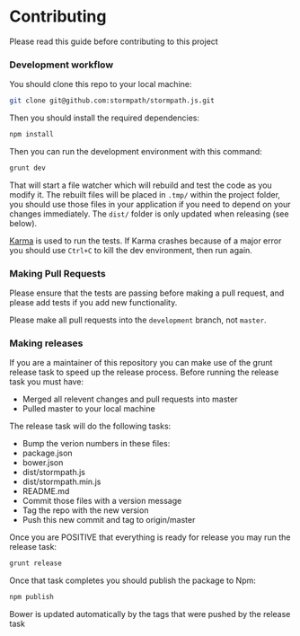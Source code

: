 # Contributing

Please read this guide before contributing to this project

### Development workflow

You should clone this repo to your local machine:

````bash
git clone git@github.com:stormpath/stormpath.js.git
````

Then you should install the required dependencies:

````bash
npm install
````

Then you can run the development environment with this command:

````bash
grunt dev
````

That will start a file watcher which will rebuild and test the code as you modify it.
The rebuilt files will be placed in `.tmp/` within the project folder, you should use
those files in your application if you need to depend on your changes immediately.  The `dist/`
folder is only updated when releasing (see below).

[Karma](http://karma-runner.github.io/) is used to run the tests.  If Karma crashes because of a major error you should use
`Ctrl+C` to kill the dev environment, then run again.

### Making Pull Requests

Please ensure that the tests are passing before making a pull request, and please
add tests if you add new functionality.

Please make all pull requests into the `development` branch, not `master`.

### Making releases

If you are a maintainer of this repository you
can make use of the grunt release task to speed up the release process.  Before running the release task you must have:
* Merged all relevent changes and pull requests into master
* Pulled master to your local machine

The release task will do the following tasks:
* Bump the verion numbers in these files:
 * package.json
 * bower.json
 * dist/stormpath.js
 * dist/stormpath.min.js
 * README.md
* Commit those files with a version message
* Tag the repo with the new version
* Push this new commit and tag to origin/master

Once you are POSITIVE that everything is ready for
release you may run the release task:

````bash
grunt release
````

Once that task completes you should publish the package to Npm:

````bash
npm publish
````

Bower is updated automatically by the tags that were pushed by the release task